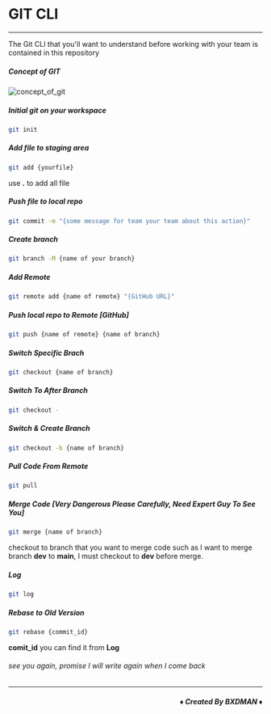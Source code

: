 # GIT CLI
---
The Git CLI that you'll want to understand before working with your team is contained in this repository

##### Concept of GIT

![concept_of_git](https://www.edureka.co/blog/wp-content/uploads/2016/11/Git-Architechture-Git-Tutorial-Edureka-2.png)


##### Initial git on your workspace
```bash
git init
```

##### Add file to staging area
```bash
git add {yourfile} 
```
use **.**  to add all file  

##### Push file to local repo
```bash
git commit -m "{some message for team your team about this action}"
```

##### Create branch 
```bash
git branch -M {name of your branch}
```

##### Add Remote
```bash
git remote add {name of remote} "{GitHub URL}"
```

##### Push local repo to Remote [GitHub]
```bash
git push {name of remote} {name of branch}
```

##### Switch Specific Brach
```bash
git checkout {name of branch}
```

##### Switch To After Branch 
```bash
git checkout -
```

##### Switch & Create Branch
```bash
git checkout -b {name of branch}
```

##### Pull Code From Remote 
```bash
git pull
```

##### Merge Code [Very Dangerous Please Carefully, Need Expert Guy To See You]
```bash 
git merge {name of branch}
```
checkout to branch that you want to merge code  such as I want to merge branch **dev** to **main**, I must checkout to **dev** before merge. 

##### Log
```bash
git log
```

##### Rebase to Old Version
```bash
git rebase {commit_id}
```
**comit_id** you can find it from **Log**

######  see you again, promise I will write again when I come back
---
##### ***<div align="right">&diams; Created By BXDMAN &diams;</div>***
